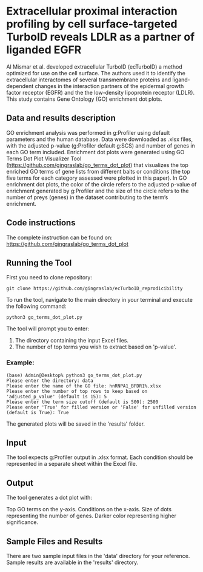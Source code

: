 # **Extracellular proximal interaction profiling by cell surface-targeted TurboID reveals LDLR as a partner of liganded EGFR**

Al Mismar et al. developed extracellular TurboID (ecTurboID) a method optimized for use on the cell surface. The authors used it to identify the extracellular interactomes of several transmembrane proteins and ligand-dependent changes in the interaction partners of the epidermal growth factor receptor (EGFR) and the the low-density lipoprotein receptor (LDLR). This study contains Gene Ontology (GO) enrichment dot plots.

## **Data and results description**
GO enrichment analysis was performed in g:Profiler using default parameters and the human database. Data were downloaded as .xlsx files, with the adjusted p-value (g:Profiler default g:SCS) and number of genes in each GO term included. Enrichment dot plots were generated using GO Terms Dot Plot Visualizer Tool (https://github.com/gingraslab/go_terms_dot_plot) that visualizes the top enriched GO terms of gene lists from different baits or conditions (the top five terms for each category assessed were plotted in this paper). In GO enrichment dot plots, the color of the circle refers to the adjusted p-value of enrichment generated by g:Profiler and the size of the circle refers to the number of preys (genes) in the dataset contributing to the term’s enrichment.


## **Code instructions**
The complete instruction can be found on:
https://github.com/gingraslab/go_terms_dot_plot

## **Running the Tool**
First you need to clone repository:
```shell
git clone https://github.com/gingraslab/ecTurboID_reprodicibility
```
To run the tool, navigate to the main directory in your terminal and execute the following command:
```shell
python3 go_terms_dot_plot.py
```
The tool will prompt you to enter:
1. The directory containing the input Excel files.
2. The number of top terms you wish to extract based on 'p-value'.

### **Example:**
```shell
(base) Admin@Desktop% python3 go_terms_dot_plot.py
Please enter the directory: data
Please enter the name of the GO file: hnRNPA1_BFDR1%.xlsx
Please enter the number of top rows to keep based on 'adjusted_p_value' (default is 15): 5
Please enter the term size cutoff (default is 500): 2500
Please enter 'True' for filled version or 'False' for unfilled version (default is True): True
```
The generated plots will be saved in the 'results' folder.

## **Input** 
The tool expects g:Profiler output in .xlsx format.
Each condition should be represented in a separate sheet within the Excel file.

## **Output**
The tool generates a dot plot with:

Top GO terms on the y-axis.
Conditions on the x-axis.
Size of dots representing the number of genes.
Darker color representing higher significance.


## **Sample Files and Results**
There are two sample input files in the 'data' directory for your reference.
Sample results are available in the 'results' directory.
